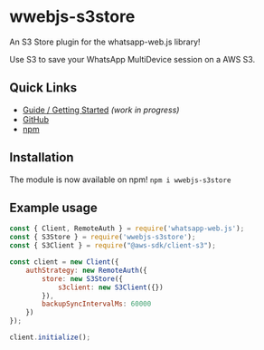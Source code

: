 # wwebjs-s3store
An S3 Store plugin for the whatsapp-web.js library! 

Use S3 to save your WhatsApp MultiDevice session on a AWS S3.

## Quick Links

* [Guide / Getting Started](https://wwebjs.dev/guide/authentication.html) _(work in progress)_
* [GitHub](https://github.com/nandangk95/wwebjs-s3store)
* [npm](https://www.npmjs.com/package/wwebjs-s3store)

## Installation

The module is now available on npm! `npm i wwebjs-s3store`

## Example usage

```js
const { Client, RemoteAuth } = require('whatsapp-web.js');
const { S3Store } = require('wwebjs-s3store');
const { S3Client } = require("@aws-sdk/client-s3");

const client = new Client({
    authStrategy: new RemoteAuth({
        store: new S3Store({
            s3client: new S3Client({})
        }),
        backupSyncIntervalMs: 60000
    })
});

client.initialize();
```
